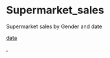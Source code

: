 # Supermarket_sales
Supermarket sales by Gender and date

[data](https://raw.githubusercontent.com/NicJC/Supermarket_sales/main/supermarket_sales.csv)


[.](https://github.com/NicJC/Supermarket_sales/blob/main/supermarket_sales.csv)
